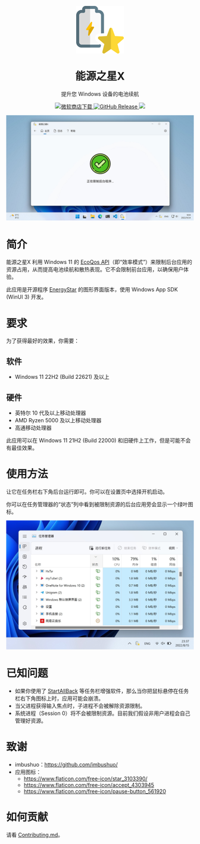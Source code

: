 <p align="center">
  <img width="128" align="center" src="EnergyStarX/Assets/Icon.png">
</p>

<h1 align="center" style="font-weight: bold">
  能源之星X
</h1>

<p align="center">
  提升您 Windows 设备的电池续航
</p>

<p align="center">
  <a href="https://www.microsoft.com/store/productId/9NF7JTB3B17P" target="_blank">
    <img src="https://img.shields.io/badge/微软商店-下载-orange" alt="微软商店下载" />
  </a>
  <a href="https://github.com/JasonWei512/EnergyStarX/releases" target="_blank">
    <img src="https://img.shields.io/github/v/release/JasonWei512/EnergyStarX?label=GitHub%20Release" alt="GitHub Release" />
  </a>
  <a title="Crowdin" target="_blank" href="https://crowdin.com/project/energystarx">
    <img src="https://badges.crowdin.net/energystarx/localized.svg">
  </a>
</p>

![Screenshot](.github/images/Screenshot.png)


# 简介

能源之星X 利用 Windows 11 的 [EcoQos API](https://devblogs.microsoft.com/performance-diagnostics/introducing-ecoqos/)（即“效率模式”）来限制后台应用的资源占用，从而提高电池续航和散热表现。它不会限制前台应用，以确保用户体验。

此应用是开源程序 [EnergyStar](https://github.com/imbushuo/EnergyStar/) 的图形界面版本，使用 Windows App SDK (WinUI 3) 开发。


# 要求

为了获得最好的效果，你需要：

## 软件

- Windows 11 22H2 (Build 22621) 及以上

## 硬件

- 英特尔 10 代及以上移动处理器
- AMD Ryzen 5000 及以上移动处理器
- 高通移动处理器

此应用可以在 Windows 11 21H2 (Build 22000) 和旧硬件上工作，但是可能不会有最佳效果。


# 使用方法

让它在任务栏右下角后台运行即可。你可以在设置页中选择开机启动。

你可以在任务管理器的“状态”列中看到被限制资源的后台应用旁会显示一个绿叶图标。

![任务管理器绿叶](/EnergyStarX/Assets/InApp/Task_Manager_Leaf.jpg)


# 已知问题

- 如果你使用了 [StartAllBack](https://www.startallback.com/) 等任务栏增强软件，那么当你把鼠标悬停在任务栏右下角图标上时，应用可能会崩溃。
- 当父进程获得输入焦点时，子进程不会被解除资源限制。
- 系统进程（Session 0）将不会被限制资源。目前我们假设非用户进程会自己管理好资源。


# 致谢

- imbushuo：https://github.com/imbushuo/
- 应用图标：
  - https://www.flaticon.com/free-icon/star_3103390/
  - https://www.flaticon.com/free-icon/accept_4303945
  - https://www.flaticon.com/free-icon/pause-button_561920


# 如何贡献

请看 [Contributing.md](./doc/Contributing.zh-hans.md)。